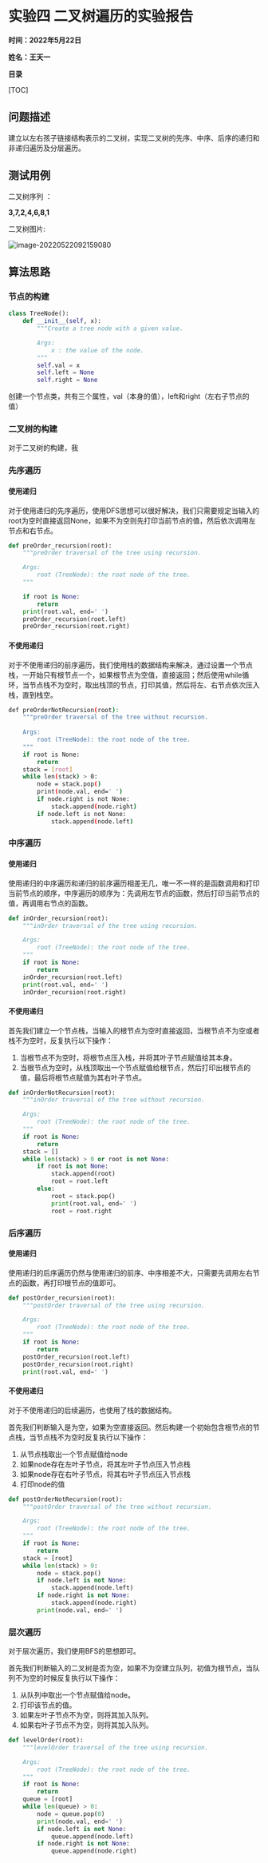 # 实验四 二叉树遍历的实验报告

**时间：2022年5月22日**

**姓名：王天一**

**目录**

[TOC]

## 问题描述

建立以左右孩子链接结构表示的二叉树，实现二叉树的先序、中序、后序的递归和非递归遍历及分层遍历。

## 测试用例

二叉树序列 ：

**3,7,2,4,6,8,1**

二叉树图片:

![image-20220522092159080](lab4_report.assets/image-20220522092159080.png)

## 算法思路

### 节点的构建

```python
class TreeNode():
    def __init__(self, x):
        """Create a tree node with a given value.

        Args:
            x : the value of the node.
        """
        self.val = x
        self.left = None
        self.right = None
```

创建一个节点类，共有三个属性，val（本身的值），left和right（左右子节点的值）

### 二叉树的构建

对于二叉树的构建，我

### 先序遍历

#### 使用递归

对于使用递归的先序遍历，使用DFS思想可以很好解决，我们只需要规定当输入的root为空时直接返回None，如果不为空则先打印当前节点的值，然后依次调用左节点和右节点。

```python
def preOrder_recursion(root):
    """preOrder traversal of the tree using recursion.

    Args:
        root (TreeNode): the root node of the tree.
    """

    if root is None:
        return
    print(root.val, end=' ')
    preOrder_recursion(root.left)
    preOrder_recursion(root.right)
```

#### 不使用递归

对于不使用递归的前序遍历，我们使用栈的数据结构来解决，通过设置一个节点栈，一开始只有根节点一个，如果根节点为空值，直接返回；然后使用while循环，当节点栈不为空时，取出栈顶的节点，打印其值，然后将左、右节点依次压入栈，直到栈空。

```bash
def preOrderNotRecursion(root):
    """preOrder traversal of the tree without recursion.
    
    Args:
        root (TreeNode): the root node of the tree.
    """
    if root is None:
        return
    stack = [root]
    while len(stack) > 0:
        node = stack.pop()
        print(node.val, end=' ')
        if node.right is not None:
            stack.append(node.right)
        if node.left is not None:
            stack.append(node.left)
```



### 中序遍历

#### 使用递归

使用递归的中序遍历和递归的前序遍历相差无几，唯一不一样的是函数调用和打印当前节点的顺序，中序遍历的顺序为：先调用左节点的函数，然后打印当前节点的值，再调用右节点的函数。

```python
def inOrder_recursion(root):
    """inOrder traversal of the tree using recursion.

    Args:
        root (TreeNode): the root node of the tree.
    """
    if root is None:
        return
    inOrder_recursion(root.left)
    print(root.val, end=' ')
    inOrder_recursion(root.right)
```

#### 不使用递归

首先我们建立一个节点栈，当输入的根节点为空时直接返回，当根节点不为空或者栈不为空时，反复执行以下操作：

1. 当根节点不为空时，将根节点压入栈，并将其叶子节点赋值给其本身。
2. 当根节点为空时，从栈顶取出一个节点赋值给根节点，然后打印出根节点的值，最后将根节点赋值为其右叶子节点。

```python
def inOrderNotRecursion(root):
    """inOrder traversal of the tree without recursion.

    Args:
        root (TreeNode): the root node of the tree.
    """
    if root is None:
        return
    stack = []
    while len(stack) > 0 or root is not None:
        if root is not None:
            stack.append(root)
            root = root.left
        else:
            root = stack.pop()
            print(root.val, end=' ')
            root = root.right
```

### 后序遍历

#### 使用递归

使用递归的后序遍历仍然与使用递归的前序、中序相差不大，只需要先调用左右节点的函数，再打印根节点的值即可。

```python
def postOrder_recursion(root):
    """postOrder traversal of the tree using recursion.

    Args:
        root (TreeNode): the root node of the tree.
    """
    if root is None:
        return
    postOrder_recursion(root.left)
    postOrder_recursion(root.right)
    print(root.val, end=' ')
```

#### 不使用递归

对于不使用递归的后续遍历，也使用了栈的数据结构。

首先我们判断输入是为空，如果为空直接返回。然后构建一个初始包含根节点的节点栈，当节点栈不为空时反复执行以下操作：

1. 从节点栈取出一个节点赋值给node
2. 如果node存在左叶子节点，将其左叶子节点压入节点栈
3. 如果node存在右叶子节点，将其右叶子节点压入节点栈
4. 打印node的值

```python
def postOrderNotRecursion(root):
    """postOrder traversal of the tree without recursion.

    Args:
        root (TreeNode): the root node of the tree.
    """
    if root is None:
        return
    stack = [root]
    while len(stack) > 0:
        node = stack.pop()
        if node.left is not None:
            stack.append(node.left)
        if node.right is not None:
            stack.append(node.right)
        print(node.val, end=' ')
```

### 层次遍历

对于层次遍历，我们使用BFS的思想即可。

首先我们判断输入的二叉树是否为空，如果不为空建立队列，初值为根节点，当队列不为空的时候反复执行以下操作：

1. 从队列中取出一个节点赋值给node。
2. 打印该节点的值。
3. 如果左叶子节点不为空，则将其加入队列。
4. 如果右叶子节点不为空，则将其加入队列。

```python
def levelOrder(root):
    """levelOrder traversal of the tree using recursion.

    Args:
        root (TreeNode): the root node of the tree.
    """
    if root is None:
        return
    queue = [root]
    while len(queue) > 0:
        node = queue.pop(0)
        print(node.val, end=' ')
        if node.left is not None:
            queue.append(node.left)
        if node.right is not None:
            queue.append(node.right)
```

